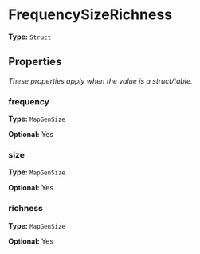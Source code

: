 # FrequencySizeRichness

**Type:** `Struct`

## Properties

*These properties apply when the value is a struct/table.*

### frequency

**Type:** `MapGenSize`

**Optional:** Yes

### size

**Type:** `MapGenSize`

**Optional:** Yes

### richness

**Type:** `MapGenSize`

**Optional:** Yes

